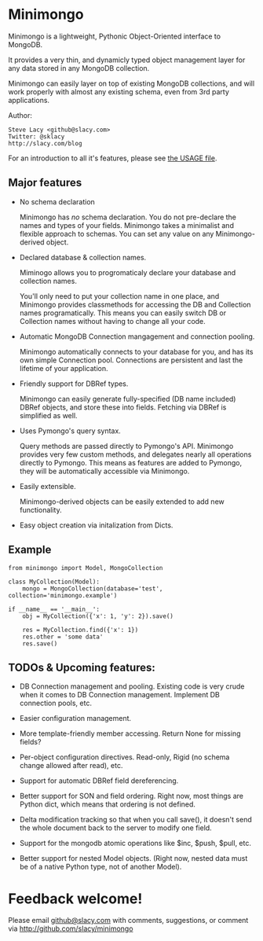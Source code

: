 # Minimongo

Minimongo is a lightweight, Pythonic Object-Oriented interface to MongoDB.

It provides a very thin, and dynamicly typed object management layer for any
data stored in any MongoDB collection.

Minimongo can easily layer on top of existing MongoDB collections, and will
work properly with almost any existing schema, even from 3rd party
applications.

Author:

    Steve Lacy <github@slacy.com>
    Twitter: @sklacy
    http://slacy.com/blog

For an introduction to all it's features, please see [the USAGE
file](http://github.com/slacy/minimongo/blob/master/USAGE.rst).

## Major features

* No schema declaration

    Minimongo has *no* schema declaration.  You do not pre-declare the names
    and types of your fields.  Minimongo takes a minimalist and flexible
    approach to schemas.  You can set any value on any Minimongo-derived
    object.

* Declared database & collection names.

    Miminogo allows you to progromaticaly declare your database and
    collection names.

    You'll only need to put your collection name in one place, and Minimongo
    provides classmethods for accessing the DB and Collection names
    programatically.  This means you can easily switch DB or Collection
    names without having to change all your code.

* Automatic MongoDB Connection mangagement and connection pooling.

    Minimongo automatically connects to your database for you, and has its
    own simple Connection pool.  Connections are persistent and last the
    lifetime of your application.

* Friendly support for DBRef types.

    Minimongo can easily generate fully-specified (DB name included) DBRef
    objects, and store these into fields.  Fetching via DBRef is simplified
    as well.

* Uses Pymongo's query syntax.

    Query methods are passed directly to Pymongo's API.  Minimongo provides
    very few custom methods, and delegates nearly all operations directly to
    Pymongo.  This means as features are added to Pymongo, they will be
    automatically accessible via Minimongo.

* Easily extensible.

    Minimongo-derived objects can be easily extended to add new functionality.

* Easy object creation via initalization from Dicts.


## Example

    from minimongo import Model, MongoCollection

    class MyCollection(Model):
        mongo = MongoCollection(database='test', collection='minimongo.example')

    if __name__ == '__main__':
        obj = MyCollection({'x': 1, 'y': 2}).save()

        res = MyCollection.find({'x': 1})
        res.other = 'some data'
        res.save()

## TODOs & Upcoming features:

* DB Connection management and pooling.  Existing code is very crude when it
  comes to DB Connection management.  Implement DB connection pools, etc.

* Easier configuration management.

* More template-friendly member accessing.  Return None for missing fields?

* Per-object configuration directives.  Read-only, Rigid (no schema change
  allowed after read), etc.

* Support for automatic DBRef field dereferencing.

* Better support for SON and field ordering.  Right now, most things are
  Python dict, which means that ordering is not defined.

* Delta modification tracking so that when you call save(), it doesn't send
  the whole document back to the server to modify one field.

* Support for the mongodb atomic operations like $inc, $push, $pull, etc.

* Better support for nested Model objects. (Right now, nested data must be
  of a native Python type, not of another Model).

# Feedback welcome!

Please email github@slacy.com with comments, suggestions, or comment via
http://github.com/slacy/minimongo

